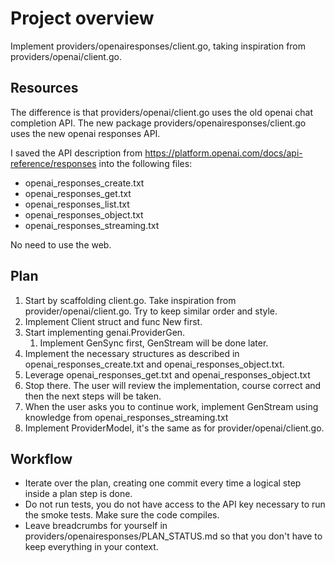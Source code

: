 # Project overview

Implement providers/openairesponses/client.go, taking inspiration from providers/openai/client.go.

## Resources

The difference is that providers/openai/client.go uses the old openai chat completion API. The new package providers/openairesponses/client.go uses the new openai responses API.

I saved the API description from https://platform.openai.com/docs/api-reference/responses into the following files:
- openai_responses_create.txt
- openai_responses_get.txt
- openai_responses_list.txt
- openai_responses_object.txt
- openai_responses_streaming.txt

No need to use the web.

## Plan

1. Start by scaffolding client.go. Take inspiration from provider/openai/client.go. Try to keep similar order
   and style.
1. Implement Client struct and func New first.
1. Start implementing genai.ProviderGen.
    1. Implement GenSync first, GenStream will be done later.
1. Implement the necessary structures as described in openai_responses_create.txt and openai_responses_object.txt.
1. Leverage openai_responses_get.txt and openai_responses_object.txt
1. Stop there. The user will review the implementation, course correct and then the next steps will be taken.
1. When the user asks you to continue work, implement GenStream using knowledge from openai_responses_streaming.txt
1. Implement ProviderModel, it's the same as for provider/openai/client.go.

## Workflow

- Iterate over the plan, creating one commit every time a logical step inside a plan step is done.
- Do not run tests, you do not have access to the API key necessary to run the smoke tests. Make sure the code compiles.
- Leave breadcrumbs for yourself in providers/openairesponses/PLAN_STATUS.md so that you don't have to keep
  everything in your context.
